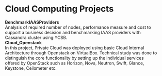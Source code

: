 # Cloud Computing Projects
<b>BenchmarkIAASProviders</b><br>
Analysis of required number of nodes, performance measure and cost to support a business decision and benchmarking IAAS providers with Cassandra cluster using YCSB.<br>
<b>Cloud_Openstack</b><br>
In this project, Private Cloud was deployed using basic Cloud Internal Architecture through Openstack on VirtualBox. Technical study was done to distinguish the core functionality by setting up the individual services offered by OpenStack such as Horizon, Nova, Neutron, Swift, Glance, Keystone, Ceilometer etc. 
